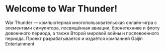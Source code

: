 # Welcome to War Thunder!
War Thunder — компьютерная многопользовательская онлайн-игра с элементами симулятора, посвящённая авиации, бронетехнике и флоту довоенного периода, а также Второй мировой войны и послевоенного периода. Проект разрабатывается и издаётся компанией Gaijin Entertainment
